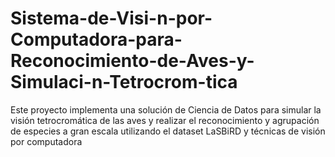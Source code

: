 # Sistema-de-Visi-n-por-Computadora-para-Reconocimiento-de-Aves-y-Simulaci-n-Tetrocrom-tica
Este proyecto implementa una solución de Ciencia de Datos para simular la visión tetrocromática de las aves y realizar el reconocimiento y agrupación de especies a gran escala utilizando el dataset LaSBiRD y técnicas de visión por computadora
